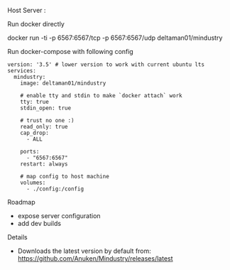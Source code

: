 Host Server :

Run docker directly

docker run -ti -p 6567:6567/tcp -p 6567:6567/udp deltaman01/mindustry

Run docker-compose with following config

```
version: '3.5' # lower version to work with current ubuntu lts
services:
  mindustry:
    image: deltaman01/mindustry
    
    # enable tty and stdin to make `docker attach` work
    tty: true
    stdin_open: true

    # trust no one :)
    read_only: true
    cap_drop:
      - ALL

    ports:
      - "6567:6567"
    restart: always

    # map config to host machine
    volumes:
      - ./config:/config
```

Roadmap
- expose server configuration
- add dev builds

Details
- Downloads the latest version by default from: https://github.com/Anuken/Mindustry/releases/latest
